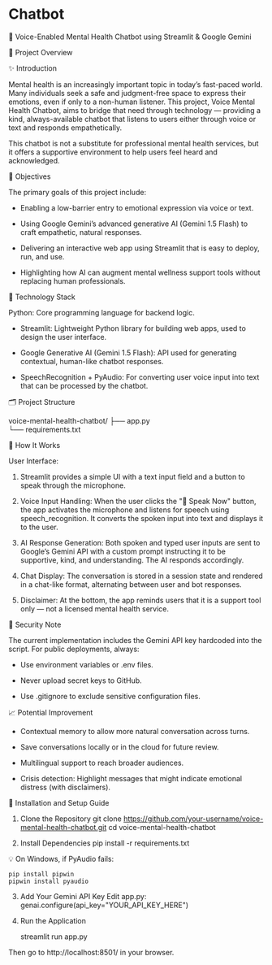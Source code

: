 # Chatbot

🧠 Voice-Enabled Mental Health Chatbot using Streamlit & Google Gemini

📝 Project Overview

✨ Introduction

Mental health is an increasingly important topic in today’s fast-paced world. Many individuals seek a safe and judgment-free space to express their emotions, even if only to a non-human listener. This project, Voice Mental Health Chatbot, aims to bridge that need through technology — providing a kind, always-available chatbot that listens to users either through voice or text and responds empathetically.

This chatbot is not a substitute for professional mental health services, but it offers a supportive environment to help users feel heard and acknowledged.

🎯 Objectives

The primary goals of this project include:

* Enabling a low-barrier entry to emotional expression via voice or text.

* Using Google Gemini’s advanced generative AI (Gemini 1.5 Flash) to craft empathetic, natural responses.

* Delivering an interactive web app using Streamlit that is easy to deploy, run, and use.

* Highlighting how AI can augment mental wellness support tools without replacing human professionals.

🧱 Technology Stack

Python: Core programming language for backend logic.

* Streamlit: Lightweight Python library for building web apps, used to design the user interface.

* Google Generative AI (Gemini 1.5 Flash): API used for generating contextual, human-like chatbot responses.

* SpeechRecognition + PyAudio: For converting user voice input into text that can be processed by the chatbot.

🗂️ Project Structure

voice-mental-health-chatbot/
├── app.py              
└── requirements.txt     

💬 How It Works

User Interface:
1. Streamlit provides a simple UI with a text input field and a button to speak through the microphone.

2. Voice Input Handling:
When the user clicks the "🎤 Speak Now" button, the app activates the microphone and listens for speech using speech_recognition. It converts the spoken input into text and displays it to the user.

3. AI Response Generation:
Both spoken and typed user inputs are sent to Google’s Gemini API with a custom prompt instructing it to be supportive, kind, and understanding. The AI responds accordingly.

4. Chat Display:
The conversation is stored in a session state and rendered in a chat-like format, alternating between user and bot responses.

5. Disclaimer:
At the bottom, the app reminds users that it is a support tool only — not a licensed mental health service.

🔐 Security Note

The current implementation includes the Gemini API key hardcoded into the script. For public deployments, always:

* Use environment variables or .env files.

* Never upload secret keys to GitHub.

* Use .gitignore to exclude sensitive configuration files.

📈 Potential Improvement

* Contextual memory to allow more natural conversation across turns.

* Save conversations locally or in the cloud for future review.

* Multilingual support to reach broader audiences.

* Crisis detection: Highlight messages that might indicate emotional distress (with disclaimers).

🧪 Installation and Setup Guide

 1. Clone the Repository
   git clone https://github.com/your-username/voice-mental-health-chatbot.git
   cd voice-mental-health-chatbot

 2. Install Dependencies
     pip install -r requirements.txt
    
   💡 On Windows, if PyAudio fails:

    pip install pipwin
    pipwin install pyaudio

  3. Add Your Gemini API Key
      Edit app.py:
     genai.configure(api_key="YOUR_API_KEY_HERE")

  4. Run the Application

     streamlit run app.py

   Then go to http://localhost:8501/ in your browser.

   

  





